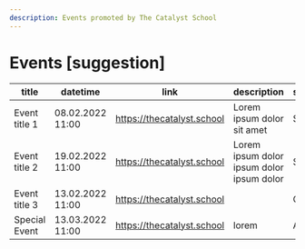 ```yaml
---
description: Events promoted by The Catalyst School
---
```


# Events \[suggestion]

| title         | datetime         | link                       | description                               | short\_title | special |
| ------------- | ---------------- | -------------------------- | ----------------------------------------- | ------------ | ------- |
| Event title 1 | 08.02.2022 11:00 | https://thecatalyst.school | Lorem ipsum dolor sit amet                | SWARM        |         |
| Event title 2 | 19.02.2022 11:00 | https://thecatalyst.school | Lorem ipsum dolor ipsum dolor ipsum dolor | SCHOOL       |         |
| Event title 3 | 13.02.2022 11:00 | https://thecatalyst.school |                                           | CLIMATE      |         |
| Special Event | 13.03.2022 11:00 | https://thecatalyst.school | lorem                                     | ALLO         | yes     |
